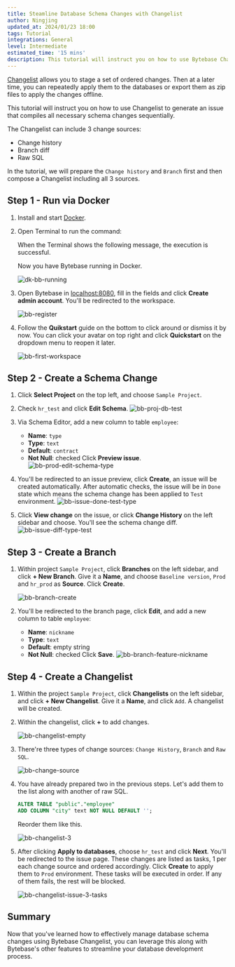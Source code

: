 ```yaml
---
title: Steamline Database Schema Changes with Changelist
author: Ningjing
updated_at: 2024/01/23 18:00
tags: Tutorial
integrations: General
level: Intermediate
estimated_time: '15 mins'
description: This tutorial will instruct you on how to use Bytebase Changelist to generate an issue that compiles all necessary schema changes sequentially.
---
```


[Changelist](/docs/changelist/) allows you to stage a set of ordered changes. Then at a later time,
you can repeatedly apply them to the databases or export them as zip files to apply the changes offline.

This tutorial will instruct you on how to use Changelist to generate an issue that compiles all necessary schema changes sequentially.

The Changelist can include 3 change sources:

- Change history
- Branch diff
- Raw SQL

In the tutorial, we will prepare the `Change history` and `Branch` first and then compose a Changelist
including all 3 sources.

## Step 1 - Run via Docker

1. Install and start [Docker](https://www.docker.com/).
1. Open Terminal to run the command:

   <IncludeBlock url="/docs/get-started/install/terminal-docker-run-volume"></IncludeBlock>

   When the Terminal shows the following message, the execution is successful.

   <IncludeBlock url="/docs/get-started/install/terminal-startup-output-success"></IncludeBlock>

   Now you have Bytebase running in Docker.

   ![dk-bb-running](/content/docs/tutorials/changelist/dk-bb-running.webp)

1. Open Bytebase in [localhost:8080](http://localhost:8080/), fill in the fields and click **Create admin account**. You'll be redirected to the workspace.

   ![bb-register](/content/docs/tutorials/changelist/bb-register.webp)

1. Follow the **Quikstart** guide on the bottom to click around or dismiss it by now. You can click your avatar on top right and click **Quickstart** on the dropdown menu to reopen it later.

   ![bb-first-workspace](/content/docs/tutorials/changelist/bb-first-workspace.webp)

## Step 2 - Create a Schema Change

1. Click **Select Project** on the top left, and choose `Sample Project`.
1. Check `hr_test` and click **Edit Schema**.
   ![bb-proj-db-test](/content/docs/tutorials/changelist/bb-proj-db-test.webp)
1. Via Schema Editor, add a new column to table `employee`:
   - **Name**: `type`
   - **Type**: `text`
   - **Default**: `contract`
   - **Not Null**: checked
     Click **Preview issue**.
     ![bb-prod-edit-schema-type](/content/docs/tutorials/changelist/bb-prod-edit-schema-type.webp)
1. You'll be redirected to an issue preview, click **Create**, an issue will be created automatically. After automatic checks, the issue will be in `Done` state which means the schema change has been applied to `Test` environment.
   ![bb-issue-done-test-type](/content/docs/tutorials/changelist/bb-issue-done-test-type.webp)

1. Click **View change** on the issue, or click **Change History** on the left sidebar and choose. You'll see the schema change diff.
   ![bb-issue-diff-type-test](/content/docs/tutorials/changelist/bb-issue-diff-type-test.webp)

## Step 3 - Create a Branch

1. Within project `Sample Project`, click **Branches** on the left sidebar, and click **+ New Branch**. Give it a **Name**, and choose `Baseline version`, `Prod` and `hr_prod` as **Source**. Click **Create**.

   ![bb-branch-create](/content/docs/tutorials/changelist/bb-branch-create.webp)

1. You'll be redirected to the branch page, click **Edit**, and add a new column to table `employee`:
   - **Name**: `nickname`
   - **Type**: `text`
   - **Default**: empty string
   - **Not Null**: checked
     Click **Save**.
     ![bb-branch-feature-nickname](/content/docs/tutorials/changelist/bb-branch-feature-nickname.webp)

## Step 4 - Create a Changelist

1. Within the project `Sample Project`, click **Changelists** on the left sidebar, and click **+ New Changelist**. Give it a **Name**, and click `Add`. A changelist will be created.

1. Within the changelist, click **+** to add changes.

   ![bb-changelist-empty](/content/docs/tutorials/changelist/bb-changelist-empty.webp)

1. There're three types of change sources: `Change History`, `Branch` and `Raw SQL`.

   ![bb-change-source](/content/docs/tutorials/changelist/bb-change-source.webp)

1. You have already prepared two in the previous steps. Let's add them to the list along with another of raw SQL.

   ```sql
   ALTER TABLE "public"."employee"
   ADD COLUMN "city" text NOT NULL DEFAULT '';
   ```

   Reorder them like this.

   ![bb-changelist-3](/content/docs/tutorials/changelist/bb-changelist-3.webp)

1. After clicking **Apply to databases**, choose `hr_test` and click **Next**. You'll be redirected to the issue page. These changes are listed as tasks, 1 per each change source and ordered accordingly. Click **Create** to apply them to `Prod` environment. These tasks will be executed in order. If any of them fails, the rest will be blocked.

   ![bb-changelist-issue-3-tasks](/content/docs/tutorials/changelist/bb-changelist-issue-3-tasks.webp)

## Summary

Now that you've learned how to effectively manage database schema changes using Bytebase Changelist, you can leverage this along with Bytebase's other features to streamline your database development process.
